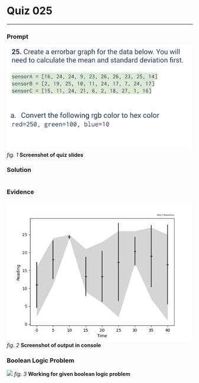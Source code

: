# Quiz 025
<hr>

### Prompt
![](images/quiz_025_slide.png)
*fig. 1* **Screenshot of quiz slides**

### Solution
```.py

```

### Evidence
![](images/quiz_025_evidence.png)
*fig. 2* **Screenshot of output in console**

### Boolean Logic Problem
![](images/quiz_025_bool.png)
*fig. 3* **Working for given boolean logic problem**